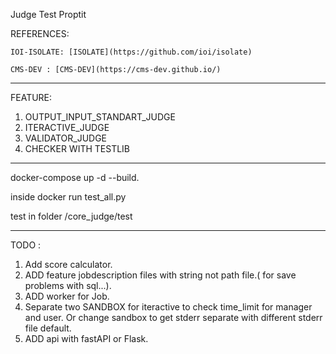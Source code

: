 
Judge Test Proptit

REFERENCES:

    IOI-ISOLATE: [ISOLATE](https://github.com/ioi/isolate)

    CMS-DEV : [CMS-DEV](https://cms-dev.github.io/)

---

FEATURE:

1. OUTPUT_INPUT_STANDART_JUDGE
2. ITERACTIVE_JUDGE
3. VALIDATOR_JUDGE
4. CHECKER WITH TESTLIB




---

docker-compose up -d --build.

inside docker run test_all.py 

test in folder /core_judge/test

---

TODO :

1. Add score calculator.
2. ADD feature jobdescription files with string not path file.( for save problems with sql...).
3. ADD worker for Job.
4. Separate two SANDBOX for iteractive to check time_limit for manager and user. Or change sandbox to get stderr separate with different stderr file default.
5. ADD api with fastAPI or Flask. 